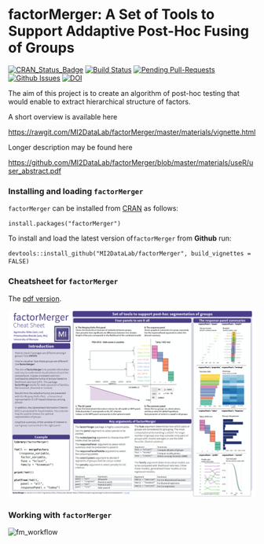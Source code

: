 # factorMerger: A Set of Tools to Support Addaptive Post-Hoc Fusing of Groups

[![CRAN_Status_Badge](http://www.r-pkg.org/badges/version/factorMerger)](https://cran.r-project.org/package=factorMerger)
[![Build Status](https://travis-ci.org/MI2DataLab/factorMerger.svg?branch=master)](https://travis-ci.org/MI2DataLab/factorMerger)
[![Pending Pull-Requests](http://githubbadges.herokuapp.com/MI2DataLab/factorMerger/pulls.svg)](https://github.com/geneticsMiNIng/factorMerger/pulls)
[![Github Issues](http://githubbadges.herokuapp.com/MI2DataLab/factorMerger/issues.svg)](https://github.com/MI2DataLab/factorMerger/issues)
[![DOI](https://zenodo.org/badge/70429809.svg)](https://zenodo.org/badge/latestdoi/70429809)

The aim of this project is to create an algorithm of post-hoc testing that would enable to extract hierarchical structure of factors.

A short overview is available here

https://rawgit.com/MI2DataLab/factorMerger/master/materials/vignette.html

Longer description may be found here

https://github.com/MI2DataLab/factorMerger/blob/master/materials/useR/user_abstract.pdf


### Installing and loading `factorMerger`

`factorMerger` can be installed from [CRAN](https://cran.r-project.org/package=factorMerger) as follows:

```{r}
install.packages("factorMerger")
```

To install and load the latest version of`factorMerger` from **Github** run:

```{r}
devtools::install_github("MI2DataLab/factorMerger", build_vignettes = FALSE)
```

### Cheatsheet for `factorMerger`

The [pdf version](https://github.com/MI2DataLab/factorMerger/blob/master/materials/factorMerger-cheatsheet.pdf).

![factorMerger cheatsheet](materials/factorMerger-cheatsheet.png)

### Working with `factorMerger`

<img src="https://github.com/MI2DataLab/factorMerger/blob/master/README_workflow.png" alt="fm_workflow" width = '650'/>
